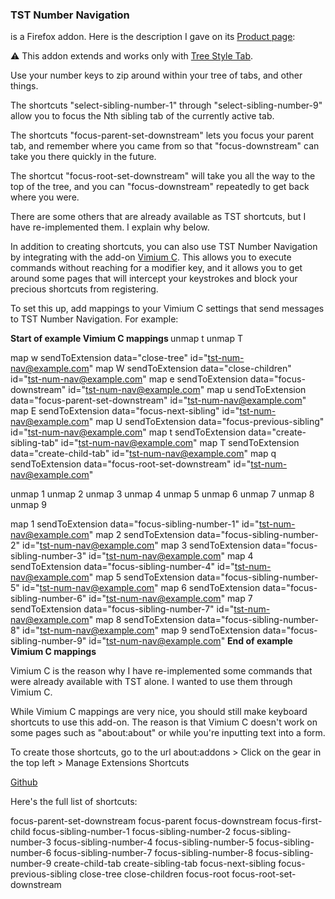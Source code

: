 ### TST Number Navigation
is a Firefox addon. Here is the description I gave on its <a href="https://addons.mozilla.org/en-US/firefox/addon/tree-style-tab/">Product page</a>:

⚠ This addon extends and works only with <a href="https://addons.mozilla.org/en-US/firefox/addon/tree-style-tab/">Tree Style Tab</a>.

Use your number keys to zip around within your tree of tabs, and other things.

The shortcuts "select-sibling-number-1" through "select-sibling-number-9" allow you to focus the Nth sibling tab of the currently active tab.

The shortcuts "focus-parent-set-downstream" lets you focus your parent tab, and remember where you came from so that "focus-downstream" can take you there quickly in the future.

The shortcut "focus-root-set-downstream" will take you all the way to the top of the tree, and you can "focus-downstream" repeatedly to get back where you were.

There are some others that are already available as TST shortcuts, but I have re-implemented them. I explain why below.

In addition to creating shortcuts, you can also use TST Number Navigation by integrating with the add-on <a href="https://addons.mozilla.org/en-US/firefox/addon/vimium-c/">Vimium C</a>. This allows you to execute commands without reaching for a modifier key, and it allows you to get around some pages that will intercept your keystrokes and block your precious shortcuts from registering.

To set this up, add mappings to your Vimium C settings that send messages to TST Number Navigation. For example:

<b>
Start of example Vimium C mappings
</b>
unmap t
unmap T

map w sendToExtension data="close-tree" id="tst-num-nav@example.com"
map W sendToExtension data="close-children" id="tst-num-nav@example.com"
map e sendToExtension data="focus-downstream" id="tst-num-nav@example.com"
map u sendToExtension data="focus-parent-set-downstream" id="tst-num-nav@example.com"
map E sendToExtension data="focus-next-sibling" id="tst-num-nav@example.com"
map U sendToExtension data="focus-previous-sibling" id="tst-num-nav@example.com"
map t sendToExtension data="create-sibling-tab" id="tst-num-nav@example.com"
map T sendToExtension data="create-child-tab" id="tst-num-nav@example.com"
map q sendToExtension data="focus-root-set-downstream" id="tst-num-nav@example.com"

unmap 1
unmap 2
unmap 3
unmap 4
unmap 5
unmap 6
unmap 7
unmap 8
unmap 9

map 1 sendToExtension data="focus-sibling-number-1" id="tst-num-nav@example.com"
map 2 sendToExtension data="focus-sibling-number-2" id="tst-num-nav@example.com"
map 3 sendToExtension data="focus-sibling-number-3" id="tst-num-nav@example.com"
map 4 sendToExtension data="focus-sibling-number-4" id="tst-num-nav@example.com"
map 5 sendToExtension data="focus-sibling-number-5" id="tst-num-nav@example.com"
map 6 sendToExtension data="focus-sibling-number-6" id="tst-num-nav@example.com"
map 7 sendToExtension data="focus-sibling-number-7" id="tst-num-nav@example.com"
map 8 sendToExtension data="focus-sibling-number-8" id="tst-num-nav@example.com"
map 9 sendToExtension data="focus-sibling-number-9" id="tst-num-nav@example.com"
<b>End of example Vimium C mappings</b>

Vimium C is the reason why I have re-implemented some commands that were already available with TST alone. I wanted to use them through Vimium C.

While Vimium C mappings are very nice, you should still make keyboard shortcuts to use this add-on. The reason is that Vimium C doesn't work on some pages such as "about:about" or while you're inputting text into a form.

To create those shortcuts, go to the url about:addons > Click on the gear in the top left > Manage Extensions Shortcuts

<a href="https://github.com/csterlent/tst-num-nav">Github</a></br>

Here's the full list of shortcuts:

focus-parent-set-downstream
focus-parent
focus-downstream
focus-first-child
focus-sibling-number-1
focus-sibling-number-2
focus-sibling-number-3
focus-sibling-number-4
focus-sibling-number-5
focus-sibling-number-6
focus-sibling-number-7
focus-sibling-number-8
focus-sibling-number-9
create-child-tab
create-sibling-tab
focus-next-sibling
focus-previous-sibling
close-tree
close-children
focus-root
focus-root-set-downstream
